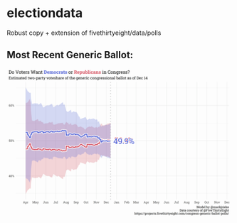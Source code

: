 # electiondata
Robust copy + extension of fivethirtyeight/data/polls

## Most Recent Generic Ballot:

![Generic Ballot Polls](data/models/generic_ballot/generic_ballot_current.png)
